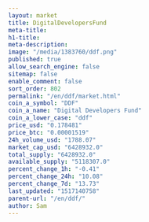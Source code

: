 ```yaml
---
layout: market
title: DigitalDevelopersFund
meta-title: 
h1-title: 
meta-description: 
image: "/media/1383760/ddf.png"
published: true
allow_search_engine: false
sitemap: false
enable_comment: false
sort_order: 802
permalink: "/en/ddf/market.html"
coin_a_symbol: "DDF"
coin_a_name: "Digital Developers Fund"
coin_a_lower_case: "ddf"
price_usd: "0.178481"
price_btc: "0.00001519"
24h_volume_usd: "1788.07"
market_cap_usd: "6428932.0"
total_supply: "6428932.0"
available_supply: "5118307.0"
percent_change_1h: "-0.41"
percent_change_24h: "10.08"
percent_change_7d: "13.73"
last_updated: "1517140758"
parent-url: "/en/ddf/"
author: Sam
---
```


